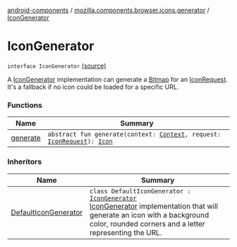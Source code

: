 [android-components](../../index.md) / [mozilla.components.browser.icons.generator](../index.md) / [IconGenerator](./index.md)

# IconGenerator

`interface IconGenerator` [(source)](https://github.com/mozilla-mobile/android-components/blob/master/components/browser/icons/src/main/java/mozilla/components/browser/icons/generator/IconGenerator.kt#L16)

A [IconGenerator](./index.md) implementation can generate a [Bitmap](https://developer.android.com/reference/android/graphics/Bitmap.html) for an [IconRequest](../../mozilla.components.browser.icons/-icon-request/index.md). It's a fallback if no icon could be
loaded for a specific URL.

### Functions

| Name | Summary |
|---|---|
| [generate](generate.md) | `abstract fun generate(context: `[`Context`](https://developer.android.com/reference/android/content/Context.html)`, request: `[`IconRequest`](../../mozilla.components.browser.icons/-icon-request/index.md)`): `[`Icon`](../../mozilla.components.browser.icons/-icon/index.md) |

### Inheritors

| Name | Summary |
|---|---|
| [DefaultIconGenerator](../-default-icon-generator/index.md) | `class DefaultIconGenerator : `[`IconGenerator`](./index.md)<br>[IconGenerator](./index.md) implementation that will generate an icon with a background color, rounded corners and a letter representing the URL. |
